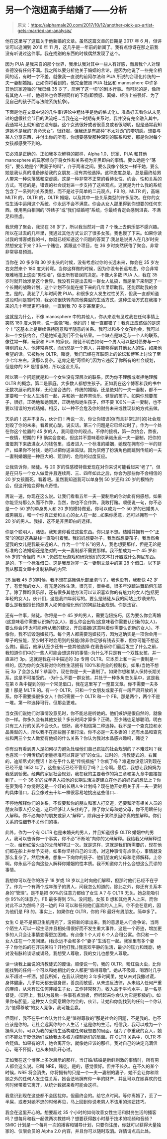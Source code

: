 # 另一个泡妞高手结婚了——分析

> 原文：<https://alphamale20.com/2017/10/12/another-pick-up-artist-gets-married-an-analysis/>

他在这里写了这篇关于他新婚的文章。虽然这篇文章的日期是 2017 年 6 月，但评论可以追溯到 2016 年 11 月，这几乎是一年前的新闻了。我有点惊讶在那之前我没有听说过这件事。我在找别的东西的时候偶然发现了这个。

因为 PUA 是我来自的那个世界，我承认我对其中一些人有好感，而且我个人对理查德没有任何不满。我之所以要分析他关于婚姻的言论，是因为他说了一些完全相同的话，有时一字不差，就像我一直说的前阿尔法和 PUA 所说的合理化传统的一夫一妻制婚姻。正如你将看到的，他完全按照 PUA 社区和 manosphere 中许多其他玩家遵循的“我已经 35 岁了，厌倦了这一切”的剧本行事。而可悲的是，像所有其他人一样，他最终也会落得同样的下场(即愤怒、离婚、经济上被强奸、为了见自己的孩子而与法院系统抗争)。

下面是他在文章中说的几件事(评论中粗体字是他的格式化)。准备好去看你从未见过的虚假社会节目的洪流吧...当我在这一时期有关系时，我并没有完全融入其中。我通常马上就知道它没有腿。这个女孩很好或者很善良或者很聪明，但是通常我知道她不是我的“真命天女”。很舒服，但我还是有那种“不太对劲”的唠叨感。想要与某人分享东西，并付出你的所有，你想要感受那种深刻的联系和爱，那是你对每个女孩都感受不到的。

它必须是正确的。正如我多次解释的那样，Alpha 1.0、玩家、PUA 和其他 manosphere 的玩家倾向于将女性和关系视为非黑即白的事情。要么她是个“荡妇”，要么她是个“做妻子的料”，介于两者之间。要么我像个妓女一样干她，要么她是我认真的准备嫁给我的女朋友...没有其他选择。这种态度总是，总是最终给男人带来一种失落感和空虚感。这是一种非常不正常的看待女性、约会、性和关系的方式。可悲的是，错误的社会规划进一步支持了这些观点。这就是为什么我的系统包含了一系列的关系类型，而不是过于简单的二元观点。FB 的，MLTR 的，高端 MLTR 的，OLTR 的，OLTR 婚姻，以及其中一些关系类型的许多层次。在你的女性生活中运用这个系统，你永远不会不满意。你会从女人那里得到你想要的任何东西。使用黑白相间的“砰婊子”或“我们结婚吧”系统，你最终肯定会感到沮丧、不满足和空虚。

我厌倦了聚会，我现在 36 岁了，所以我当然对一周 7 个晚上去俱乐部不感兴趣。所以在过去的几年里，我通过其他方式认识了很多女孩。我也慢了下来。如果你读过我的博客或我的书，你就已经知道这个问题的答案了:我总是说男人在几岁时突然想安定下来？35.一个赌徒，紧跟这个项目，在 36 岁时突然厌倦了聚会。非常非常容易预测。

当你在 20 多岁和 30 岁出头的时候，没有考虑过你的长远未来，你会在 35 岁左右突然来个 180 度大转弯。当你这样做的时候，因为你没有长远考虑，你会非常艰难地撞上这面“男性墙”，做出所有错误的决定。不像大多数 PUA 人，我在 35 岁时就开始涉足这个世界。我没有只是出去和一群女人乱搞，而是坐下来制定了一个长期的战略计划，这个计划不仅能在接下来的几年里帮助我，还能帮助我的余生。是的，我花了几年时间做 PUA，和很多女人发生过性关系，但我一直都知道这段时间是暂时的，我必须很快转向其他类型的生活方式，这种生活方式在我接下来的几十年里更可持续，一直到我 70 多岁甚至更久。

这就是为什么，不像 manosphere 中的其他人，你从来没有见过我在任何事情上突然 180 度大转弯，说一些像“哦，他妈的！我一直都错了！我真正应该做的是这个！”这基本上是继续保持随意和半随意的关系。我可以和多个女孩约会，我可以和一个女孩约会，但是她知道我们不会有结果。一个缺点是缺乏与一个人的联系。像往常一样，玩家和 PUA 的家伙，赌徒不明白如何一个男人可以配对债券与一个特别的女人，他非常喜欢，而仍然是一个男人，并能够得到其他女人的性，如果他希望的话。它被称为 OLTR，赌徒，我们已经在互联网上的论坛和博客上讨论了至少七年左右。没那么复杂。这肯定是“奇怪的”,因为它违反了你所有的社会规划，但是你的 SP 是错误的，所以这没关系。

所以第一个问题就是和一个女生没有深层次的联系。因为你不理解或者拒绝理解 OLTR 的概念。第二是家庭。大多数人都想生孩子。正如我在这个博客和我的书中无数次展示的那样，无论是合法的、传统的婚姻，还是绝对的一夫一妻制，都不一定要和一个女人生活在一起，并和她一起养育快乐、健康的孩子。如果你想要孩子，很好。正确地和她同居，正确地和她生孩子，但不要 100%一夫一妻制，也不要以错误的方式结婚。相反，以一种不会危及你的财务未来或性现状的方式去做。

天杀的！这并不复杂，伙计们！再说一次，你让你错误的(而且非常过时的)社会规划毁了你的未来。看着就心酸。说实话。第三个问题是它已经过时了。作为一个处在你这个位置的 45 岁的人，我同意你的观点。不停的接机，第一次约会，熬夜，一夜情，短期的 FB 确实会变老。但这并不意味着你承诺永远一夫一妻制，把你的蛋蛋割下来放进女人的钱包里，或者进入一个标准的婚姻，她现在拥有你一半的财产，如果你不付钱，她可以把你送进监狱。因为厌倦了扮演角色而跳到传统的一夫一妻制婚姻是一种巨大的、荒谬的、危险的过度反应。

让我告诉你，赌徒。与 20 岁的性感模特做爱现在对你来说可能看起来“老了”，但是在只与一个女人做爱并且连续两、三、四年如此之后，你会为那些你不会相信的 20 岁女孩而死。看着吧。虽然我知道我可以单身到 50 岁还和 20 岁的模特约会，但这开始变得有点奇怪。

再说一遍，你现在这么说。让我们看看五年一夫一妻制后的你对此有何感想。如果你能坚持那么久而不作弊，当然，你也不会作弊。我敢打赌。顺便说一句，你不必是一个 50 岁的单身男人和 20 岁的模特做爱。你可以成为一个 50 岁的已婚男人或男朋友，和一个你真正爱和关心的女人在一起…如果你愿意，还可以拥有一个 20 岁的男人。我操，这不是非黑即白的选择。

你是个聪明人，赌徒。我知道你看过这些东西。你只是不想。结婚并拥有一个“正常”的家庭这条路线一直吸引着我。我妈妈想要孙子，我当然想要孩子，我当然希望我的女儿是我最亲近的人。作为一个“年长”的男人，我也想要那样，但是无论是标准的合法婚姻还是绝对的一夫一妻制都不需要那样。我不想成为一个 45 岁和 55 岁的“奇怪的 PUA ”,仍然在玩游戏和研究他们的文本打开器或什么狗屁东西。是的，下一个标准借口。这是我反对非一夫一妻制文章中的第 28 个借口。以下是我从那篇文章中复制粘贴的内容:

28.当我 45 岁的时候，我不想在跳舞俱乐部里泡马子。我也没有，我都快 42 岁了，有爱我的女人，有充足的性生活，很充实，很幸福，很多年没踏进舞蹈俱乐部了。除了舞蹈俱乐部，还有很多其他方法可以认识喜欢你的有魅力的女人(包括更年轻的女人)。伙计们，这是我四年前写的。要么是赌徒从我的网站上抄袭来的，要么是我很擅长预测男人如何合理化他们的狗屁社会规划。你是法官。

还有一件事，赌徒。你将是一个 45 岁的男人，需要泡妞技巧，因为要么你会离婚(这意味着你需要认识新的女人)，要么你会出轨(这意味着你需要认识新的女人)，要么你会(不太可能)听从我的建议，开启婚姻(这意味着你需要认识新的女人)。不像你，我不诋毁泡妞技巧。每个男人都需要泡妞技巧，因为这确实是一项你会用一辈子的技能，至少时不时会用到的技能(除非你足够有钱去买春，但你可能不想这么做)。最后，他承认至少还有一些其他选择:在我告诉你们最后发生了什么之前，我知道你们中的一些人可能会想这样的事情:-为什么不只是有一个双性女孩，并一直进行 3p。这就是我在书中描述的 3p 专用 OLTR。它本质上和一夫一妻制是一样的，因为你的女孩将对你的性生活拥有 100%和完全的控制权。如果/当她不想玩 3p 了会怎么样？恭喜你，现在你是一夫一妻制了。如果你想和某人保持长期关系，这是不可接受的。-为什么不要一群女孩，并处于一种多角恋关系中，这是我在第 8 条中提到的另一个常见借口，我在这里写了一整篇文章。你不需要一夫多妻！那是 MLTR 的。有一个 OLTR，只和一个女朋友或妻子有一段严肃开放的关系。你不需要操很多女人！你只需要一个 OLTR 和一个 FB。那是两个，两个不是一堆。第一种选择可行。但那会更难。

当女孩们说她们对事情没意见时，你不能总是听她的。他们嫉妒是很自然的，就像你一样。你多久会有其他女孩？多长时间才算多？正确。至少赌徒足够聪明，明白只有三人行的关系不会长久。很好。我不相信第二种选择。我不是一个查克拉和水晶类型的人，所以我不在那些圈子里打滚。你不必是一夫多妻的！还有水晶和查克拉和两三个女人做爱有他妈的什么关系？你认为我对水晶感兴趣吗，赌徒？

你有没有看到男人是如何尽力避免处理他们自己疯狂的社会规划的？不难过吗？我也喜欢一个用传统的衡量标准可以算是“好”的女生。过时的，清教徒式的，右翼的，迪斯尼式的屁话！谁在乎什么是“传统措施”？你疯了吗？难道你没意识到现在已经不是 1952 年了，这些废话已经不管用了吗？上帝啊。最后，我想让我妈妈为我感到骄傲。经典的家庭社会规划，我在我的主要著作的第三章和第九章中直接提到了。一个 36 岁的成年男人把他的长期生活决定建立在他妈的妈妈的想法上？你在耍我吗？你觉得这是一个好的长期人生计划吗？现在他开始用关于非一夫一妻制的具体借口，我会像过去十年一样很容易地挑出这些借口…

不停地解释你们的关系，不仅要和你的朋友和家人打交道，还要和所有相关人员的朋友和家人打交道，这已经够让人头疼的了。除了你父母和她父母，你不用跟任何人解释。你不必向你的朋友或家人“解释”，除非出于某种原因你真的想解释。你们关系的性细节不关他们的事。

此外，作为一个有 OLTR 也是未婚夫的男人，并且知道很多 OLTR 婚姻中的男人，我可以告诉你一个事实，你不必“不断地”向你的父母解释。我给我父母解释过一次，给粉红萤火虫的父母解释过一次。就是这样，这就是我们所需要的，现在他们都在船上并给予支持。如果你坚持自己的立场，对这种事情有点信心，事情就没那么复杂了。然后快进，想象一下向你的孩子、他们朋友的父母和老师解释。上帝啊。你永远不会向这些人解释你婚姻的性本质。我不知道你为什么会想这么荒谬的事情。

我想你可以在你的孩子 18 岁或 18 岁以上时向他们解释，但那时他们已经不在乎了。作为一个有两个成年孩子的男人，问我怎么知道的。除此之外，你还有关系本身的“管理”。是不是把 60%的注意力都给了女生 A？与 OLTR 无关。她总能吸引你 95%的注意力。FB 最多得到 5%。没问题。女孩 B 想和其他男人上床，而你对此不以为然吗？另一边的 FB 可以和任何他们喜欢的人上床。你不会在意的，因为他们是 FB 的。事实上，如果你在 OLTR，你的 FB 最好有男朋友。简单多了。

女生 C 是不是把卫生纸用完了，没把新的拿出来。我的意思是人们会争论，当两个陌生人可以一起生活并且相处得很好而不发生重大事件，这是一个奇迹，增加更多的人只会让事情变得更加困难。有点像 1 个人对 6 个人合租公寓。你只和一个女人住在一个房间里。(我永远不会和多个“妻子”生活在一起。我家里有多个妻子？你他妈的在开玩笑吗？开枪打我。)我喜欢平静的生活，最少的压力和戏剧，绝对没有脉轮谈话或诵经。我想受人尊敬，我的女儿也想受人尊敬。

读一读我上面说的清教徒式的废话。顺便说一句，我的 OLTR，粉红萤火虫，比你能找到的任何一个可以和她相比的女人都更“值得尊敬”。她从不吸毒，喝酒时几乎从不超过一杯酒，据我所知，在我认识她的 3 年多时间里，她从未对我撒过谎，身体健康，几乎每天都去健身房，善良而敏感，从未违反法律，从未陷入任何严重的麻烦，从未有过任何非婚生子女，工作非常努力，收入高于平均水平，是一名基督徒。(实际上，我认为最后一件事有点消极，但听起来你会认为它是积极的)。如果你有胆量，这种女人会同意跟你约会的，伙计。让她和你能找到的任何一个你认为“值得尊敬”的女人竞争，我可能会赢。

但同样，我不在乎社会认为什么是“值得尊敬的”那是社会的问题，不是我的。也不应该是你的。让社会远离你的个人生活！这是你的生活。相信我，我可以成为一个操纵大师，可以为我的爱情生活构建任何我想要的局面，但为了尊重我的女人，她们不能处于贬低她们或给我太多权力控制她们的局面。在 OLTR 关系中，OLTR 不会贬值。如果有的话，她会离开你，就像她应该的那样。我对自己的决定充满信心，毫不怀疑，也从未如此开心过。

正如我在这个博客上多次展示的那样，当订婚/结婚是新鲜刺激的事情时，所有男人都会这么说。它叫 NRE，赌徒。是的，感觉很好。但并不长久。在不久的某个时候，NRE 将会消失，你将拥有的只是一个一夫一妻制的妻子，她不会让你和除她之外的任何人发生性关系，她合法地拥有你一半的财产，并且可以在她喜欢的任何时候带着它离开，从统计数据来看可能会这样。

我意识到现在这些都不会困扰你。但最终会的。给它点时间。等你离婚了，丢了一半屎，或者对她不忠的时候再见，马上回到你说老男人不该用的泡妞技巧。

我会在这里开心的。想要超过 35 个小时的如何改善女性生活和财务生活的播客吗？想每月和我一起做两次教练吗？想要获得数小时基于技术的视频和音频？SMIC 计划是一个每月一次的播客和辅导计划，只要你注册，你就可以获得大量独家的、仅限会员的 Alpha 2.0 内容，并且你可以随时取消。详情请点击此处。